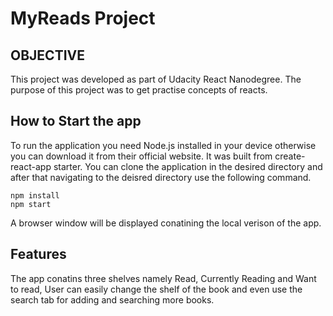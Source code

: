 # MyReads Project

## OBJECTIVE
This project was developed as part of Udacity React Nanodegree. The purpose of this project was to get practise concepts of reacts. 

## How to Start the app
To run the application you need Node.js installed in your device otherwise you can download it from their official website. It was built from create-react-app starter.
You can clone the application in the desired directory and after that navigating to the deisred directory use the following command.

```
npm install
npm start
```

A browser window will be displayed conatining the local verison of the app.

## Features 

The app conatins three shelves namely Read, Currently Reading and Want to read, User can easily change the shelf of the book and even use the search tab for adding and searching more books. 
